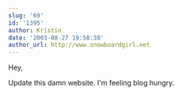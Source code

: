 ```yaml
---
slug: '69'
id: '1395'
author: Kristin
date: '2003-08-27 19:58:38'
author_url: http://www.snowboardgirl.net
---
```

Hey,

Update this damn website.  I'm feeling blog hungry.
